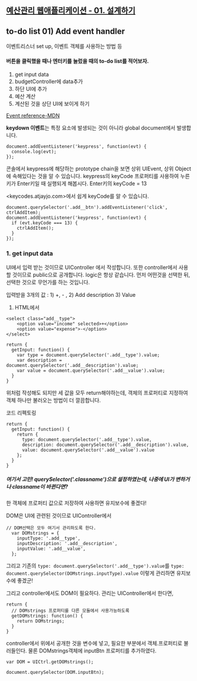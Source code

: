 ## [예산관리 웹애플리케이션 - 01. 설계하기](https://sharryhong.github.io/2017/01/22/portfolio-budget-app/)

## to-do list 01) Add event handler 
이벤트리스너 set up, 이벤트 객체를 사용하는 방법 등 

#### 버튼을 클릭했을 때나 엔터키를 눌렀을 때의 to-do list를 적어보자. 

1. get input data 
2. budgetController에 data추가 
3. 하단 UI에 추가 
4. 예산 계산 
5. 계산된 것을 상단 UI에 보이게 하기 

[Event reference-MDN](https://developer.mozilla.org/en-US/docs/Web/Events)

**keydown 이벤트**는 특정 요소에 발생되는 것이 아니라 global document에서 발생합니다.
```
document.addEventListener('keypress', function(evt) {
  console.log(evt);
});
``` 

콘솔에서 keypress에 해당하는 prototype chain을 보면 상위 UIEvent, 상위 Object에 속해있다는 것을 알 수 있습니다. 
keypress의 keyCode 프로퍼티를 사용하여 누른 키가 Enter키일 때 실행되게 해봅시다. 
Enter키의 keyCode = 13 

<keycodes.atjayjo.com>에서 쉽게 keyCode를 알 수 있습니다. 

```
document.querySelector('.add__btn').addEventListener('click', ctrlAddItem);
document.addEventListener('keypress', function(evt) {
  if (evt.keyCode === 13) {
    ctrlAddItem();
  }
});
```

### 1. get input data 
UI에서 입력 받는 것이므로 UIController 에서 작성합니다. 
또한 controller에서 사용할 것이므로 public으로 공개합니다. 
logic은 항상 같습니다. 먼저 어떤것을 선택한 뒤, 선택한 것으로 무언가를 하는 것입니다. 

입력받을 3개의 값 : 1) +, - , 2) Add description 3) Value


1) HTML에서 
```
<select class="add__type">
    <option value="income" selected>+</option>
    <option value="expense">-</option>
</select>
```

```
return {
  getInput: function() {
    var type = document.querySelector('.add__type').value;
    var description = document.querySelector('.add__description').value;
    var value = document.querySelector('.add__value').value;
  }
}
```
위처럼 작성해도 되지만 세 값을 모두 return해야하는데, 객체의 프로퍼티로 지정하여 객체 하나만 불러오는 방법이 더 깔끔합니다. 

코드 리펙토링
```
return {
  getInput: function() {
    return {
      type: document.querySelector('.add__type').value,
      description: document.querySelector('.add__description').value,
      value: document.querySelector('.add__value').value
    };
  }
}
```

##### 여기서 고민! querySelector('.classname')으로 설정하였는데, 나중에 UI가 변하거나 classname이 바뀐다면?

한 객체에 프로퍼티 값으로 저장하여 사용하면 유지보수에 좋겠다! 

DOM은 UI에 관련된 것이므로 UIController에서
```
// DOM선택은 모두 여기서 관리하도록 한다. 
  var DOMstrings = {
    inputType: '.add__type',
    inputDescription: '.add__description',
    inputValue: '.add__value',
  };
```

그리고 기존의 `type: document.querySelector('.add__type').value`를 
`type: document.querySelector(DOMstrings.inputType).value` 이렇게 관리하면 유지보수에 좋겠군!

그리고 controller에서도 DOM이 필요하다. 관리는 UIController에서 한다면, 
```
return {
  // DOMstrings 프로퍼티를 다른 모듈에서 사용가능하도록 
  getDOMstrings: function() {
    return DOMstrings;
  }
}
```

controller에서 위에서 공개한 것을 변수에 넣고, 필요한 부분에서 객체.프로퍼티로 불러들인다. 
물론 DOMstrings객체에 inputBtn 프로퍼티를 추가하였다. 
```
var DOM = UICtrl.getDOMstrings();

document.querySelector(DOM.inputBtn);
```
